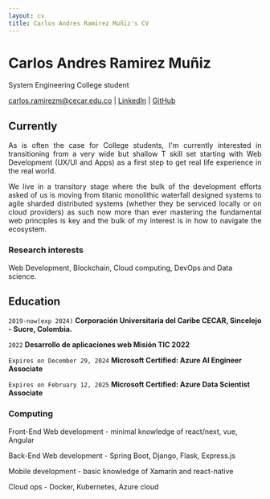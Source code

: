 ```yaml
---
layout: cv
title: Carlos Andres Ramirez Muñiz's CV
---
```

# Carlos Andres Ramirez Muñiz
 System Engineering College student

<div id="webaddress">
<a href="mailto:carlos.ramirezm@cecar.edu.co">carlos.ramirezm@cecar.edu.co</a>
| <a href="https://www.linkedin.com/in/carlos-andres-ramirez-mu%C3%B1iz-883668188/" target="_blank">LinkedIn</a>
| <a href="https://github.com/ReadingShades" target="_blank">GitHub</a>
</div>


## Currently

<p style="text-align: justify">As is often the case for College students, I'm currently interested in transitioning from a very wide but shallow T skill set starting with Web Development (UX/UI and Apps) as a first step to get real life experience in the real world. </p>

<p style="text-align: justify">We live in a transitory stage where the bulk of the development efforts asked of us is moving from titanic monolithic waterfall designed systems to agile sharded distributed systems (whether they be serviced locally or on cloud providers) as such now more than ever mastering the fundamental web principles is key and the bulk of my interest is in how to navigate the ecosystem. </p>



### Research interests

Web Development, Blockchain, Cloud computing, DevOps and Data science.


## Education
`2019-now(exp 2024)`
__Corporación Universitaria del Caribe CECAR, Sincelejo - Sucre, Colombia.__

`2022`
__Desarrollo de aplicaciones web Misión TIC 2022__

`Expires on December 29, 2024`
__Microsoft Certified: Azure AI Engineer Associate__

`Expires on February 12, 2025`
__Microsoft Certified: Azure Data Scientist Associate__

### Computing
Front-End Web development  - minimal knowledge of react/next, vue, Angular

Back-End Web development - Spring Boot, Django, Flask, Express.js

Mobile development - basic knowledge of Xamarin and react-native

Cloud ops - Docker, Kubernetes, Azure cloud

<!-- ### Footer Last updated: May 2024 -->
